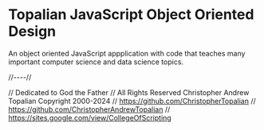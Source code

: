 # Topalian JavaScript Object Oriented Design

An object oriented JavaScript appplication with code that teaches many important computer science and data science topics.

//----//

// Dedicated to God the Father
// All Rights Reserved Christopher Andrew Topalian Copyright 2000-2024
// https://github.com/ChristopherTopalian
// https://github.com/ChristopherAndrewTopalian
// https://sites.google.com/view/CollegeOfScripting

